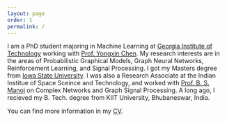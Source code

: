 ```yaml
---
layout: page
order: 1
permalink: /
---
```


I am a PhD student majoring in Machine Learning at [Georgia Institute of Technology](https://ml.gatech.edu/) working with [Prof. Yongxin Chen](https://yongxin.ae.gatech.edu/). My research interests are in the areas of Probabilistic Graphical Models, Graph Neural Networks, Reinforcement Learning, and Signal Processing. I got my Masters degree from  [Iowa State University](http://www.iastate.edu/). I was also a Research Associate at the Indian Institue of Space Sceince and Technology, and worked with [Prof. B. S. Manoj](https://www.iist.ac.in/avionics/bsmanoj) on Complex Networks and Graph Signal Processing. A long ago, I recieved my B. Tech. degree from KIIT University, Bhubaneswar, India. 

You can find more information in my [CV](./rahul_cv.pdf).


